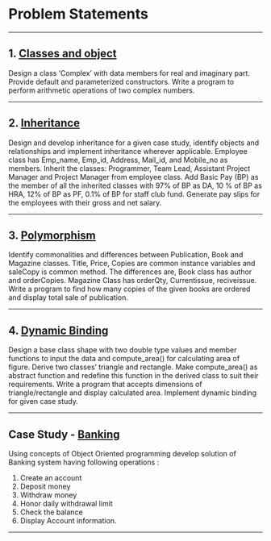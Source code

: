 # Problem Statements
<hr>

## 1. [Classes and object](https://github.com/GopalSaraf/SE_Labs/tree/main/OOPL/Assignment1)

Design a class ‘Complex’ with data members for real and imaginary part. 
Provide default and parameterized constructors. 
Write a program to perform arithmetic operations of two complex numbers.

<hr>

## 2. [Inheritance](https://github.com/GopalSaraf/SE_Labs/tree/main/OOPL/Assignment2)

Design and develop inheritance for a given case study, identify objects and relationships and implement inheritance wherever applicable. 
Employee class has Emp_name, Emp_id, Address, Mail_id, and Mobile_no as members. 
Inherit the classes: Programmer, Team Lead, Assistant Project Manager and Project Manager from employee class. 
Add Basic Pay (BP) as the member of all the inherited classes with 97% of BP as DA, 10 % of BP as HRA, 12% of BP as PF, 0.1% of BP for staff club fund. 
Generate pay slips for the employees with their gross and net salary.

<hr>

## 3. [Polymorphism](https://github.com/GopalSaraf/SE_Labs/tree/main/OOPL/Assignment3)

Identify commonalities and differences between Publication, Book and Magazine classes.
Title, Price, Copies are common instance variables and saleCopy is common method. The
differences are, Book class has author and orderCopies. Magazine Class has orderQty,
Currentissue, reciveissue. Write a program to find how many copies of the given books are
ordered and display total sale of publication.

<hr>

## 4. [Dynamic Binding](https://github.com/GopalSaraf/SE_Labs/tree/main/OOPL/Assignment4)

Design a base class shape with two double type values and member functions to input the data and compute_area() for calculating area of figure. Derive two classes’ triangle and rectangle. Make compute_area() as abstract function and redefine this function in the derived class to suit their requirements. Write a program that accepts dimensions of triangle/rectangle and display calculated area. Implement dynamic binding for given case study.

<hr>

## Case Study - [Banking](https://github.com/GopalSaraf/SE_Labs/tree/main/OOPL/Banking)

Using concepts of Object Oriented programming develop solution of Banking system having following operations :

1. Create an account
2. Deposit money 
3. Withdraw money 
4. Honor daily withdrawal limit 
5. Check the balance 
6. Display Account information.

<hr>